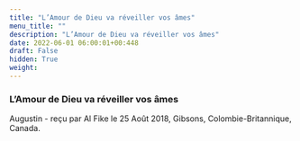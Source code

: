 ```yaml
---
title: "L’Amour de Dieu va réveiller vos âmes"
menu_title: ""
description: "L’Amour de Dieu va réveiller vos âmes"
date: 2022-06-01 06:00:01+00:448
draft: False
hidden: True
weight:
---
```

### L’Amour de Dieu va réveiller vos âmes

Augustin - reçu par Al Fike le 25 Août 2018, Gibsons, Colombie-Britannique, Canada.




